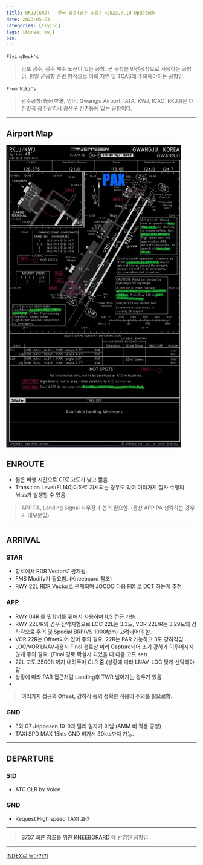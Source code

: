 ```yaml
---
title: RKJJ(KWJ) - 한국 광주(광주 공항) <2023.7.10 Updated>
date: 2023-05-23
categories: [Flying]
tags: [korea, kwj]
pin:
---
```


`FlyingDeuk's`
>김포 광주, 광주 제주 노선이 있는 공항. 군 공항을 민간공항으로 사용하는 공항임. 평일 군공항 훈련 항적으로 이륙 지연 및 TCAS에 주의해야하는 공항임.

`From Wiki's`
>광주공항(光州空港, 영어: Gwangju Airport, IATA: KWJ, ICAO: RKJJ)은 대한민국 광주광역시 광산구 신촌동에 있는 공항이다.

-------

## Airport Map
![kwj](/img/flying/airport/kwj_ap.jpg)


## ENROUTE
- 짧은 비행 시간으로 CRZ 고도가 낮고 짧음. 
- Transition Level(FL140)이하로 지시되는 경우도 있어 여러가지 절차 수행의 Miss가 발생할 수 있음.

> APP PA, Landing Signal 사무장과 협의 필요함. (통상 APP PA 생략하는 경우가 대부분임)


--------

## ARRIVAL

### STAR
- 항로에서 RDR Vector로 관제됨. 
- FMS Modify가 필요함. (Kneeboard 참조)
- RWY 22L RDR Vector로 관제되며 JOODO 다음 FIX 로 DCT 하는게 추천



### APP
- RWY 04R 를 민항기를 위해서 사용하며 ILS 접근 가능
- RWY 22L/R의 경우 산악지형으로 LOC 22L는 3.3도, VOR 22L/R는 3.29도의 강하각으로 주의 및 Special BRF(VS 1000fpm) 고려되어야 함. 
- VOR 22R는 Offset되어 있어 주의 필요. 22R는 PAR 가능하고 3도 강하각임. 
- LOC/VOR LNAV사용시 Final 경로상 미리 Capture되어 조기 강하가 이루어지지않게 주의 필요. (Final 경로 확실시 되었을 때 다음 고도 set)
- 22L 고도 3500ft 까지 내려주며 CLR 줌.(상황에 따라 LNAV, LOC 맞게 선탁해야함.
- 상황에 따라 PAR 접근처럼 Landing후 TWR 넘어가는 경우가 있음
- 
> **여러가지 접근과 Offset, 강하각 등의 정확한 적용이 주의를 필요로함.**


### GND
- E와 G7 Jeppesen 10-9과 달리 일자가 아님 (AMM 비 적용 공항)
- TAXI SPD MAX 15kts GND 허가시 30kts까지 가능. 


-------

## DEPARTURE
### SID
- ATC CLR by Voice. 

### GND
- Request High speed TAXI 고려

----

> [B737 빠른 참조를 위한 KNEEBORARD](/posts/B737-kneeboard/) 에 반영된 공항임. 

----


[INDEX로 돌아가기](/posts/KoreaJapanChina/)
